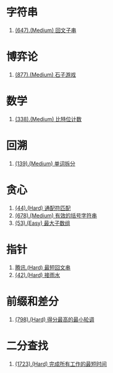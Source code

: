 # 字符串

1. [(647).(Medium) 回文子串][647]

# 博弈论

1. [(877).(Medium) 石子游戏][877]

# 数学

1. [(338).(Medium) 比特位计数][338]

# 回溯

1. [(139).(Medium) 单词拆分][139]

# 贪心

1. [(44).(Hard) 通配符匹配][44]
2. [(678).(Medium) 有效的括号字符串][678]
3. [(53).(Easy) 最大子数组][53]

# 指针

1. [腾讯.(Hard) 最短回文串][Tencent1]
2. [(42).(Hard) 接雨水][42]

# 前缀和差分

1. [(798).(Hard) 得分最高的最小轮调][798]

# 二分查找

1. [(1723).(Hard) 完成所有工作的最短时间][1723]


[647]: ../string/E647_Medium_PalindromicSubstrings.java
[53]: ../greedy/E53_Easy_MaximumSubarray.java
[877]: ../gametheory/E877_Medium_StoneGame.java
[338]: ../bitwise/E338_Easy_CountingBits.java
[44]: ../greedy/E44_Hard_WildcardMatching.java
[Tencent1]: ../pointer/Tencent_Hard_ShortestPalindromeString.java
[139]: ../backtracking/E139_Medium_WordBreak.java
[42]: ../pointer/E42_Hard_TrappingRainWater.java
[678]: ../greedy/E678_Medium_ValidParenthesisString.java
[798]: ../prefixdiff/E798_Hard_SmallestRotationWithHighestScore.java
[1723]: ../binarysearch/E1723_Hard_FindMinimumTimeToFinishAllJobs.java